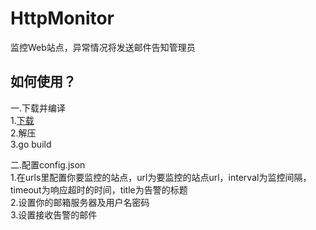 # HttpMonitor
监控Web站点，异常情况将发送邮件告知管理员


## 如何使用？
一.下载并编译  
1.[下载](https://github.com/alienxt/http-keep-alive/archive/master.zip)  
2.解压  
3.go build  

二.配置config.json  
1.在urls里配置你要监控的站点，url为要监控的站点url，interval为监控间隔，timeout为响应超时的时间，title为告警的标题  
2.设置你的邮箱服务器及用户名密码  
3.设置接收告警的邮件  
